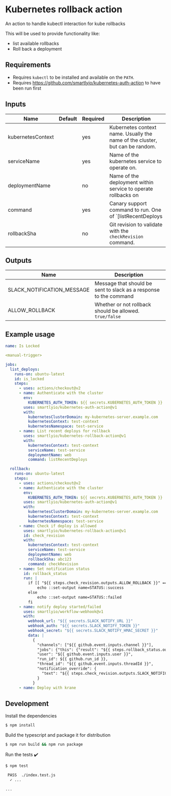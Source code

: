 # Kubernetes rollback action

An action to handle kubectl interaction for kube rollbacks

This will be used to provide functionality like:
- list available rollbacks
- Roll back a deployment

## Requirements

- Requires `kubectl` to be installed and available on the `PATH`.
- Requires https://github.com/smartlyio/kubernetes-auth-action to have been run first

## Inputs

| Name | Default | Required | Description |
|------|---------|----------|-------------|
| kubernetesContext | | yes | Kubernetes context name. Usually the name of the cluster, but can be random. |
| serviceName | | yes | Name of the kubernetes service to operate on. |
| deploymentName | | no | Name of the deployment within service to operate rollbacks on |
| command | | yes | Canary support command to run. One of `[listRecentDeploys|rollback]`. |
| rollbackSha | | no | Git revision to validate with the `checkRevision` command. |

## Outputs

| Name | Description |
|------|-------------|
| SLACK_NOTIFICATION_MESSAGE | Message that should be sent to slack as a response to the command |
| ALLOW_ROLLBACK | Whether or not rollback should be allowed. `true/false` |

## Example usage

```yaml
name: Is Locked

<manual-trigger>

jobs:
  list_deploys:
    runs-on: ubuntu-latest
    id: is_locked
    steps:
      - uses: actions/checkout@v2
      - name: Authenticate with the cluster
        env:
          KUBERNETES_AUTH_TOKEN: ${{ secrets.KUBERNETES_AUTH_TOKEN }}
        uses: smartlyio/kubernetes-auth-action@v1
        with:
          kubernetesClusterDomain: my-kubernetes-server.example.com
          kubernetesContext: test-context
          kubernetesNamespace: test-service
      - name: List recent deploys for rollback
        uses: smartlyio/kubernetes-rollback-action@v1
        with: 
          kubernetesContext: test-context
          serviceName: test-service
          deploymentName: web
          command: listRecentDeploys

  rollback:
    runs-on: ubuntu-latest
    steps:
      - uses: actions/checkout@v2
      - name: Authenticate with the cluster
        env:
          KUBERNETES_AUTH_TOKEN: ${{ secrets.KUBERNETES_AUTH_TOKEN }}
        uses: smartlyio/kubernetes-auth-action@v1
        with:
          kubernetesClusterDomain: my-kubernetes-server.example.com
          kubernetesContext: test-context
          kubernetesNamespace: test-service
      - name: Check if deploy is allowed
        uses: smartlyio/kubernetes-rollback-action@v1
        id: check_revision
        with: 
          kubernetesContext: test-context
          serviceName: test-service
          deploymentName: web
          rollbackSha: abc123
          command: checkRevision
      - name: Set notification status
        id: rollback_status
        run: |
          if [[ "${{ steps.check_revision.outputs.ALLOW_ROLLBACK }}" == "true" ]]; then
              echo ::set-output name=STATUS::success
          else
              echo ::set-output name=STATUS::failed
          fi
      - name: notify deploy started/failed
        uses: smartlyio/workflow-webhook@v1
        with:
          webhook_url: "${{ secrets.SLACK_NOTIFY_URL }}"
          webhook_auth: "${{ secrets.SLACK_NOTIFY_TOKEN }}"
          webhook_secret: "${{ secrets.SLACK_NOTIFY_HMAC_SECRET }}"
          data: |
            {
              "channels": ["${{ github.event.inputs.channel }}"],
              "jobs": {"this": {"result": "${{ steps.rollback_status.outpus.STATUS }}" } },
              "user": "${{ github.event.inputs.user }}",
              "run_id": ${{ github.run_id }},
              "thread_id": "${{ github.event.inputs.threadId }}",
              "notification_override": {
                "text": "${{ steps.check_revision.outputs.SLACK_NOTIFICATION_MESSAGE }}"
              }
            } 
      - name: Deploy with krane
```

## Development

Install the dependencies  
```bash
$ npm install
```

Build the typescript and package it for distribution
```bash
$ npm run build && npm run package
```

Run the tests :heavy_check_mark:  
```bash
$ npm test

 PASS  ./index.test.js
  ✓ ...

...
```
